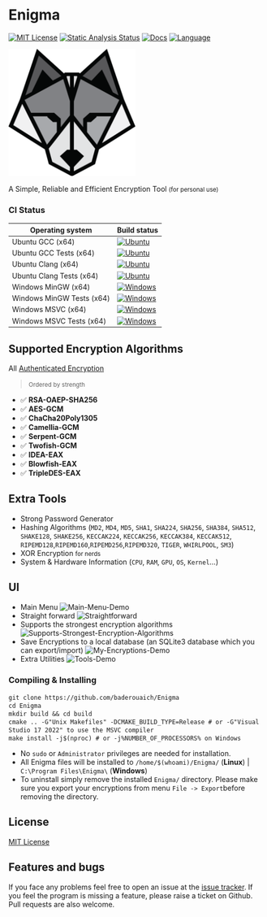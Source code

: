 # Enigma
[![MIT License](https://img.shields.io/badge/license-MIT-yellow)](https://github.com/baderouaich/Enigma/blob/main/LICENSE.md)
[![Static Analysis Status](https://github.com/baderouaich/Enigma/workflows/static-analysis/badge.svg)](https://github.com/baderouaich/Enigma/actions?workflow=static-analysis)
[![Docs](https://codedocs.xyz/doxygen/doxygen.svg)](https://baderouaich.github.io/Enigma)
[![Language](https://img.shields.io/badge/C++-20-blue.svg?style=flat&logo=c%2B%2B)](https://img.shields.io/badge/C++-20-blue.svg?style=flat&logo=c%2B%2B)


<!--LOGO-->
<!-- ![Enigma](res/branding/EnigmaLogoWolf_860x869.png) -->
<!-- <img src="res/branding/EnigmaLogoWolf_860x869.png" width="330"/> -->
<img src="res/branding/Logo.png" width="250" />

<!--DESCRIOTION-->
A Simple, Reliable and Efficient Encryption Tool <small>(for personal use)</small><br>
<!--
Built to solve 3 problems i had:
- huge personnel files take too much space in storage clouds <strong>(Solved by Compression)</strong>
- if someone accessed my storage's account, you know. <strong>(Solved by Encryption)</strong>
- just can't trust other programs to do the above two for me plus Enigma is a cool name to waste (in memory of Alan Turing)
-->

### CI Status

| Operating system          | Build status                                                                                                                                                                                                            |
|---------------------------|-------------------------------------------------------------------------------------------------------------------------------------------------------------------------------------------------------------------------|
| Ubuntu GCC (x64)          | [![Ubuntu](https://img.shields.io/github/actions/workflow/status/baderouaich/Enigma/build-ubuntu-gcc.yml?branch=main)](https://github.com/baderouaich/Enigma/actions/workflows/build-ubuntu-gcc.yml)                    |
| Ubuntu GCC Tests (x64)    | [![Ubuntu](https://img.shields.io/github/actions/workflow/status/baderouaich/Enigma/build-ubuntu-gcc-tests.yml?branch=main)](https://github.com/baderouaich/Enigma/actions/workflows/build-ubuntu-gcc-tests.yml)        |
| Ubuntu Clang (x64)        | [![Ubuntu](https://img.shields.io/github/actions/workflow/status/baderouaich/Enigma/build-ubuntu-clang.yml?branch=main)](https://github.com/baderouaich/Enigma/actions/workflows/build-ubuntu-clang.yml)                |
| Ubuntu Clang Tests (x64)  | [![Ubuntu](https://img.shields.io/github/actions/workflow/status/baderouaich/Enigma/build-ubuntu-clang-tests.yml?branch=main)](https://github.com/baderouaich/Enigma/actions/workflows/build-ubuntu-clang-tests.yml)    |
| Windows MinGW (x64)       | [![Windows](https://img.shields.io/github/actions/workflow/status/baderouaich/Enigma/build-windows-mingw.yml?branch=main)](https://github.com/baderouaich/Enigma/actions/workflows/build-windows-mingw.yml)             |
| Windows MinGW Tests (x64) | [![Windows](https://img.shields.io/github/actions/workflow/status/baderouaich/Enigma/build-windows-mingw-tests.yml?branch=main)](https://github.com/baderouaich/Enigma/actions/workflows/build-windows-mingw-tests.yml) |
| Windows MSVC (x64)        | [![Windows](https://img.shields.io/github/actions/workflow/status/baderouaich/Enigma/build-windows-msvc.yml?branch=main)](https://github.com/baderouaich/Enigma/actions/workflows/build-windows-msvc.yml)               |
| Windows MSVC Tests (x64)  | [![Windows](https://img.shields.io/github/actions/workflow/status/baderouaich/Enigma/build-windows-msvc-tests.yml?branch=main)](https://github.com/baderouaich/Enigma/actions/workflows/build-windows-msvc-tests.yml)   |

## Supported Encryption Algorithms
All [Authenticated Encryption](https://www.cryptopp.com/wiki/Authenticated_Encryption)
> <small>Ordered by strength</small>
- :white_check_mark: <strong>RSA-OAEP-SHA256</strong>
- :white_check_mark: <strong>AES-GCM</strong>
- :white_check_mark: <strong>ChaCha20Poly1305</strong>
- :white_check_mark: <strong>Camellia-GCM</strong>
- :white_check_mark: <strong>Serpent-GCM</strong>
- :white_check_mark: <strong>Twofish-GCM</strong>
- :white_check_mark: <strong>IDEA-EAX</strong>
- :white_check_mark: <strong>Blowfish-EAX</strong>
- :white_check_mark: <strong>TripleDES-EAX</strong>

## Extra Tools
- Strong Password Generator
- Hashing Algorithms (`MD2`, `MD4`, `MD5`,
`SHA1`, `SHA224`, `SHA256`, `SHA384`, `SHA512`,
`SHAKE128`, `SHAKE256`,
`KECCAK224`, `KECCAK256`, `KECCAK384`, `KECCAK512`,
`RIPEMD128`,`RIPEMD160`,`RIPEMD256`,`RIPEMD320`,
`TIGER`, `WHIRLPOOL`, `SM3`)
- XOR Encryption <small>for nerds</small>
- System & Hardware Information (`CPU`, `RAM`, `GPU`, `OS`, `Kernel`...)

<!--
## Features
- :zap: Very fast Encryption & Decryption
- :hammer_and_wrench: Useful tools like Password Generator, Hashing and System & Hardware Information
- :computer: User Interface & Command-Line Interface support
- :shield: Strongest Encryption Algorithms of the Decade
- :package: GZip Compression by default to reduce cipher size if sharing or uploading files to clouds
- :briefcase: SQLite3 Database system to save, import and export encryption records
- :octocat: Open Source of course!
-->

<!--- :detective: Auto-detect algorithm used for encryption (no need to keep remembering which algorithm you used, just remember your password, and store cipher base64-text or encrypted file somewhere preferably clouds)-->

<!--
## NOTES
- Encryption passwords are NOT saved into the database.
- Import/Export your database by copying or replacing database file `Enigma.db` located in `./res/database/`
-->

## UI
- Main Menu
  ![Main-Menu-Demo](https://github.com/baderouaich/Enigma/assets/49657842/72b69cab-af31-48d1-88b5-86914662c27c)
- Straight forward
  ![Straightforward](https://github.com/baderouaich/Enigma/assets/49657842/52474a80-41bd-4f12-a05b-c2b5579ed34d)
- Supports the strongest encryption algorithms
  ![Supports-Strongest-Encryption-Algorithms](https://github.com/baderouaich/Enigma/assets/49657842/932c260c-3f1c-4333-8267-3e8ae115d408)
- Save Encryptions to a local database (an SQLite3 database which you can export/import)
  ![My-Encryptions-Demo](https://github.com/baderouaich/Enigma/assets/49657842/3e0e7a95-446b-4f48-8bf2-516ab469fdae)
- Extra Utilities
	![Tools-Demo](https://github.com/user-attachments/assets/becba2d3-0b1e-4a7e-ba12-74fca3883611)

### Compiling & Installing
```shell
git clone https://github.com/baderouaich/Enigma
cd Enigma
mkdir build && cd build
cmake .. -G"Unix Makefiles" -DCMAKE_BUILD_TYPE=Release # or -G"Visual Studio 17 2022" to use the MSVC compiler
make install -j$(nproc) # or -j%NUMBER_OF_PROCESSORS% on Windows
```
- No `sudo` or `Administrator` privileges are needed for installation.
- All Enigma files will be installed to `/home/$(whoami)/Enigma/` (**Linux**) |  `C:\Program Files\Enigma\` (**Windows**)
- To uninstall simply remove the installed `Enigma/` directory. Please make sure you export your encryptions from menu `File -> Export`before removing the directory.

<!--
## Compiling
- <i>Clone Repository</i> : `$ git clone https://github.com/baderouaich/Enigma.git`<br>

### Windows Visual Studio 19 2022
- Extract premake5 binary in `./Premake/Windows/premake-5.0.0-beta1-windows.zip`<br>
- Run `./Scripts/Gen-Windows-vs2019.bat` to generate Visual Studio 16 2019 project solution files
- Open Enigma.sln and Change configuration to Release or Dist
- Build & Run Solution


### Linux GNU Makefile 
> Bellow steps are equivelent to running script `sudo bash ./Scripts/Linux-Build-Release.sh`
 - Install latest c++ compiler (gcc or clang)<br>
  `$ sudo add-apt-repository ppa:ubuntu-toolchain-r/ppa`<br>
  `$ sudo apt update`<br>
  gcc: `$ sudo apt install gcc-12 g++-12` or clang: `$ sudo apt install clang-14 clang++-14`<br>
 - Install necessary libs (opengl, x11, ...)<br>
  `$ sudo apt install libgl1-mesa-dev libxi-dev libx11-dev libxcursor-dev libxrandr-dev libxcomposite-dev libxinerama-dev libtbb-dev`
 - Extract premake5 binary<br>
  `$ tar xvzf ./Premake/Linux/premake-5.0.0-beta1-linux.tar.gz -C ./Premake/Linux/`
 - Run `$ sudo bash ./Scripts/Gen-Linux-Makefile.sh` to generate project Makefiles
 - Compile with gcc: `$ make config=release CC=gcc-12 CPP=g++-12 -j$(nproc)` or clang: `$ make config=release CC=clang-14 CPP=clang++-14 -j$(nproc)` <br> 
 - Run Enigma Binary `$ ./Bin/Release-linux-x86_64/Enigma/Enigma`

### MacOS TODO (when i figure out a way to test macos on vm)
- Run `$ sudo bash ./Scripts/Gen-MacOS-XCode.sh` to generate XCode project files<br> 


 -->

## License
[MIT License](LICENSE.md)


## Features and bugs

If you face any problems feel free to open an issue at the [issue tracker][tracker]. If you feel the program is missing a feature, please raise a ticket on Github. Pull requests are also welcome.

[tracker]: https://github.com/baderouaich/Enigma/issues
